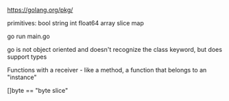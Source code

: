 https://golang.org/pkg/

primitives:
bool
string
int
float64
array
slice
map

go run main.go

go is not object oriented and doesn't recognize the class keyword, but does support types

Functions with a receiver - like a method, a function that belongs to an "instance"

[]byte == "byte slice"

